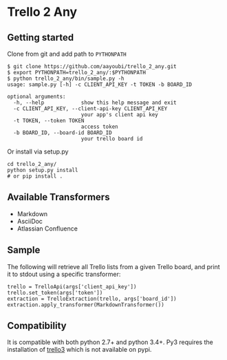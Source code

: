 # Trello 2 Any

## Getting started

Clone from git and add path to `PYTHONPATH`

```
$ git clone https://github.com/aayoubi/trello_2_any.git
$ export PYTHONPATH=trello_2_any/:$PYTHONPATH
$ python trello_2_any/bin/sample.py -h
usage: sample.py [-h] -c CLIENT_API_KEY -t TOKEN -b BOARD_ID

optional arguments:
  -h, --help            show this help message and exit
  -c CLIENT_API_KEY, --client-api-key CLIENT_API_KEY
                        your app's client api key
  -t TOKEN, --token TOKEN
                        access token
  -b BOARD_ID, --board-id BOARD_ID
                        your trello board id
```

Or install via setup.py

```
cd trello_2_any/
python setup.py install
# or pip install .
```

## Available Transformers

- Markdown
- AsciiDoc
- Atlassian Confluence 

## Sample

The following will retrieve all Trello lists from a given Trello board, and print it to stdout using a specific transformer:

```
trello = TrelloApi(args['client_api_key'])
trello.set_token(args['token'])
extraction = TrelloExtraction(trello, args['board_id'])
extraction.apply_transformer(MarkdownTransformer())
```

## Compatibility

It is compatible with both python 2.7+ and python 3.4+.
Py3 requires the installation of [trello3](https://github.com/waynew/trello3) which is not available on pypi.
